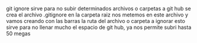 git ignore sirve para no subir determinados archivos o carpetas a git hub
se crea el archivo .gitignore en la carpeta raiz
nos metemos en este archivo y vamos creando con las barras la ruta del archivo o carpeta a ignorar
esto sirve para no llenar mucho el espacio de git hub, ya nos permite subri hasta 50 megas